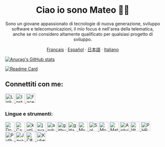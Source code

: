 <p align="center">
<h1 align="center"> Ciao io sono Mateo 👋🔭 </h1>
</p>

  <p align="center">
  Sono un giovane appassionato di tecnologie di nuova generazione, sviluppo software e telecomunicazioni, il mio focus è nell'area della telematica, anche se mi considero altamente qualificato per qualsiasi progetto di sviluppo.
  </p>

  <p align="center">
    <a href="/docs/readme_fr.md">Français</a>
    ·
    <a href="/docs/readme_es.md">Español</a>
    ·
    <a href="/docs/readme_ja.md">日本語</a>
    ·
    <a href="/docs/readme_it.md">Italiano</a>
  </p>
 
   <p align="center">
  
  [![Anurag's GitHub stats](https://github-readme-stats.vercel.app/api?username=mgodll&show_icons=true&theme=dark)](https://github.com/mgodll)
 
  [![Readme Card](https://github-readme-stats.vercel.app/api/pin/?username=mgodll&repo=Prometheus-grafana&show_icons=true&theme=dark)](https://github.com/mgodll/Prometheus-grafana)
  
  </p>
  <p>
    <h2> Connettiti con me: </h2>
    <a href="https://www.linkedin.com/in/mateo-toro-rodriguez-3799b624a/">
      <img alt="Linkedin" width="30px" src="https://play-lh.googleusercontent.com/kMofEFLjobZy_bCuaiDogzBcUT-dz3BBbOrIEjJ-hqOabjK8ieuevGe6wlTD15QzOqw" />
    </a>
    <a href="https://www.instagram.com/mgodll_99/">
      <img alt="Instagram" width="30px" src="https://cdn-icons-png.flaticon.com/512/174/174855.png" />
    </a>
    <a href="https://www.facebook.com/MateoToroRodriguez">
      <img alt="Facebook" width="30px" src="https://cdn.icon-icons.com/icons2/3132/PNG/512/facebook_social_network_network_communication_internet_icon_192273.png" />
    </a>
  </p>
  
  <p>
    <h3> Lingue e strumenti: </h3>
    <a href="https://www.docker.com">
      <img alt="Docker" width="30px" src="https://cdn-icons-png.flaticon.com/512/919/919853.png" />
    </a>
    <a href="https://www2.eii.uva.es/fund_inf/cpp/temas/1_introduccion/introduccion.html#:~:text=C%2B%2B%20es%20un%20lenguaje%20compilado,a%20objetos%20del%20lenguaje%20C.&text=C%2B%2B%20significaría%20incremento%20de%20C,operador%20%2B%2B%20con%20ese%20nombre.">
    <img alt="C++" width="30px" src="https://upload.wikimedia.org/wikipedia/commons/1/18/ISO_C%2B%2B_Logo.svg" />
    </a>
    <a href="https://developer.android.com/kotlin?gclid=Cj0KCQiA0oagBhDHARIsAI-BbgeWEybkO6n_T2yeXAlKsVCdwb9dSe5RPe-e3tmmCQsPaaILUp75GWsaAnqnEALw_wcB&gclsrc=aw.ds&hl=es-419">
    <img alt="kotlin" width="30px" src="https://upload.wikimedia.org/wikipedia/commons/thumb/0/06/Kotlin_Icon.svg/1200px-Kotlin_Icon.svg.png" />
    </a>
    <a href="https://www.java.com/es/">
    <img alt="java" width="30px" src="https://cdn-icons-png.flaticon.com/512/226/226777.png" />
    </a>
    <a href="https://developer.android.com/studio?gclid=Cj0KCQiA0oagBhDHARIsAI-BbgcxQCdD6uASRJ2UcNvWebG-uK8aNc8OvdHNIacCr5pcwKJWgvP7fQUaAtSmEALw_wcB&gclsrc=aw.ds">
    <img alt="android-studios" width="30px" src="https://upload.wikimedia.org/wikipedia/commons/thumb/e/e3/Android_Studio_Icon_%282014-2019%29.svg/1200px-Android_Studio_Icon_%282014-2019%29.svg.png" />
    </a>
    <a href="https://github.com">
    <img alt="github" width="30px" src="https://cdn-icons-png.flaticon.com/512/25/25231.png" />
    </a>
    <a href="https://about.gitlab.com">
    <img alt="gitlab" width="30px" src="https://cdn4.iconfinder.com/data/icons/logos-and-brands/512/144_Gitlab_logo_logos-512.png" />
    </a>
    <a href="https://www.mysql.com">
    <img alt="Mysql" width="30px" src="https://cdn-icons-png.flaticon.com/512/5968/5968313.png" />
    </a>
    <a href="https://support.microsoft.com/es-es/office/access-sql-conceptos-básicos-vocabulario-y-sintaxis-444d0303-cde1-424e-9a74-e8dc3e460671#:~:text=las%20consultas%3A%20UNION-,¿Qué%20es%20SQL%3F,SQL%20para%20trabajar%20con%20datos.">
    <img alt="Sql" width="30px" src="https://cdn-icons-png.flaticon.com/512/4299/4299956.png" />
    </a>
    <a href="https://www.mongodb.com/cloud/atlas/lp/try4?utm_source=google&utm_campaign=search_gs_pl_evergreen_atlas_core_prosp-brand_gic-null_amers-co_ps-all_desktop_eng_lead&utm_term=mongodb&utm_medium=cpc_paid_search&utm_ad=e&utm_ad_campaign_id=12212624317&adgroup=115749712463&cq_cmp=12212624317&gclid=Cj0KCQiA0oagBhDHARIsAI-BbgdOc0v-sH_0As2Jt3FUn5tBk49JdXT5bIwPKom0DdhCO3-vcjJ40_kaAp0bEALw_wcB">
    <img alt="MongoDB" width="30px" src="https://cdn.iconscout.com/icon/free/png-256/mongodb-5-1175140.png" />
    </a>
    <a href="https://www.mathworks.com/products/matlab.html">
    <img alt="Matlab" width="30px" src="https://upload.wikimedia.org/wikipedia/commons/thumb/2/21/Matlab_Logo.png/667px-Matlab_Logo.png" />
    </a>
    <a href="https://www.arduino.cc">
    <img alt="Arduino" width="30px" src="https://w7.pngwing.com/pngs/358/405/png-transparent-arduino-computer-icons-computer-software-graphy-logo-miscellaneous-text-trademark.png" />
    </a>
    <a href="https://developer.mozilla.org/es/docs/Web/HTML">
    <img alt="Html" width="30px" src="https://cdn-icons-png.flaticon.com/512/919/919827.png" />
    </a>
    <a href="https://www.php.net/manual/es/intro-whatis.php">
    <img alt="PHP" width="30px" src="https://cdn-icons-png.flaticon.com/512/5968/5968332.png" />
    </a>
    <a href="https://www.python.org">
    <img alt="Python" width="30px" src="https://cdn3.iconfinder.com/data/icons/logos-and-brands-adobe/512/267_Python-512.png" />
    </a>
    <a href="https://developer.mozilla.org/es/docs/Web/JavaScript">
    <img alt="Javascript" width="30px" src="https://cdn-icons-png.flaticon.com/512/5968/5968292.png" />
    </a>
    </a>
    <a href="https://es.wikipedia.org/wiki/C_(lenguaje_de_programación)">
    <img alt="C#" width="30px" src="https://e7.pngegg.com/pngimages/520/669/png-clipart-c-logo-c-programming-language-computer-icons-computer-programming-programming-miscellaneous-blue-thumbnail.png" />
    </a>
    <a href="https://kubernetes.io/es/">
    <img alt="Kubernets" width="30px" src="https://upload.wikimedia.org/wikipedia/labs/thumb/b/ba/Kubernetes-icon-color.svg/2110px-Kubernetes-icon-color.svg.png" />
    </a>
  </p>